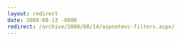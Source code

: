 ```yaml
---
layout: redirect
date: 2008-08-13 -0800
redirect: /archive/2008/08/14/aspnetmvc-filters.aspx/
---
```

